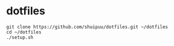 dotfiles
========
```
git clone https://github.com/shuipuu/dotfiles.git ~/dotfiles
cd ~/dotfiles
./setup.sh
```
